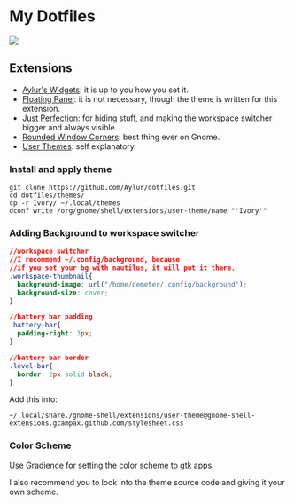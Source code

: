 # My Dotfiles

<img src="https://github.com/Aylur/dotfiles/blob/main/media/image.png">

## Extensions
- [Aylur's Widgets](https://extensions.gnome.org/extension/5338/aylurs-widgets/): it is up to you how you set it.
- [Floating Panel](https://extensions.gnome.org/extension/5514/floating-panel/): it is not necessary, though the theme is written for this extension.
- [Just Perfection](https://extensions.gnome.org/extension/3843/just-perfection/): for hiding stuff, and making the workspace switcher bigger and always visible.
- [Rounded Window Corners](https://extensions.gnome.org/extension/5237/rounded-window-corners/): best thing ever on Gnome.
- [User Themes](https://extensions.gnome.org/extension/19/user-themes/): self explanatory.

### Install and apply theme

```
git clone https://github.com/Aylur/dotfiles.git
cd dotfiles/themes/
cp -r Ivory/ ~/.local/themes
dconf write /org/gnome/shell/extensions/user-theme/name "'Ivory'"
```

### Adding Background to workspace switcher

```css
//workspace switcher
//I recommend ~/.config/background, because
//if you set your bg with nautilus, it will put it there.
.workspace-thumbnail{
  background-image: url("/home/demeter/.config/background");
  background-size: cover;
}

//battery bar padding
.battery-bar{
  padding-right: 3px;
}

//battery bar border
.level-bar{
  border: 2px solid black;
}
```
Add this into:

`~/.local/share./gnome-shell/extensions/user-theme@gnome-shell-extensions.gcampax.github.com/stylesheet.css`

### Color Scheme

Use [Gradience](https://flathub.org/apps/details/com.github.GradienceTeam.Gradience) for setting the color scheme to gtk apps.

I also recommend you to look into the theme source code and giving it your own scheme.
